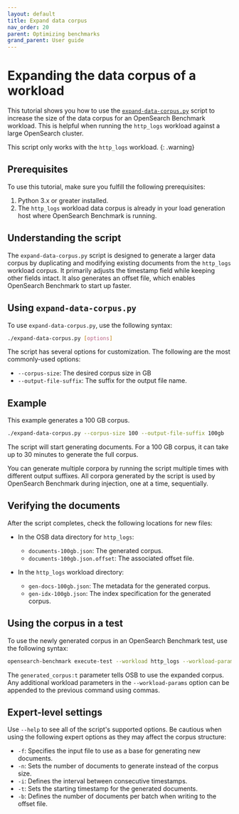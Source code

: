 ```yaml
---
layout: default
title: Expand data corpus
nav_order: 20
parent: Optimizing benchmarks
grand_parent: User guide
---
```


# Expanding the data corpus of a workload

This tutorial shows you how to use the [`expand-data-corpus.py`](https://github.com/opensearch-project/opensearch-benchmark/blob/main/scripts/expand-data-corpus.py) script to increase the size of the data corpus for an OpenSearch Benchmark workload. This is helpful when running the `http_logs` workload against a large OpenSearch cluster.

This script only works with the `http_logs` workload.
{: .warning}

## Prerequisites

To use this tutorial, make sure you fulfill the following prerequisites:

1. Python 3.x or greater installed.
2. The `http_logs` workload data corpus is already in your load generation host where OpenSearch Benchmark is running.

## Understanding the script

The `expand-data-corpus.py` script is designed to generate a larger data corpus by duplicating and modifying existing documents from the `http_logs` workload corpus. It primarily adjusts the timestamp field while keeping other fields intact. It also generates an offset file, which enables OpenSearch Benchmark to start up faster.

## Using `expand-data-corpus.py`

To use `expand-data-corpus.py`, use the following syntax:

```bash
./expand-data-corpus.py [options]
```

The script has several options for customization. The following are the most commonly-used options:

- `--corpus-size`: The desired corpus size in GB
- `--output-file-suffix`: The suffix for the output file name.

## Example

This example generates a 100 GB corpus.

```bash
./expand-data-corpus.py --corpus-size 100 --output-file-suffix 100gb
```

The script will start generating documents. For a 100 GB corpus, it can take up to 30 minutes to generate the full corpus.

You can generate multiple corpora by running the script multiple times with different output suffixes. All corpora generated by the script is used by OpenSearch Benchmark during injection, one at a time, sequentially. 

## Verifying the documents

After the script completes, check the following locations for new files:

- In the OSB data directory for `http_logs`:
   - `documents-100gb.json`: The generated corpus.
   - `documents-100gb.json.offset`: The associated offset file.

- In the `http_logs` workload directory:
   - `gen-docs-100gb.json`: The metadata for the generated corpus.
   - `gen-idx-100gb.json`: The index specification for the generated corpus.

## Using the corpus in a test

To use the newly generated corpus in an OpenSearch Benchmark test, use the following syntax:

```bash
opensearch-benchmark execute-test --workload http_logs --workload-params=generated_corpus:t [other_options]
```

The `generated_corpus:t` parameter tells OSB to use the expanded corpus. Any additional workload parameters in the `--workload-params` option can be appended to the previous command using commas.

## Expert-level settings

Use `--help` to see all of the script's supported options. Be cautious when using the following expert options as they may affect the corpus structure:

- `-f`: Specifies the input file to use as a base for generating new documents.
- `-n`: Sets the number of documents to generate instead of the corpus size.
- `-i`: Defines the interval between consecutive timestamps.
- `-t`: Sets the starting timestamp for the generated documents.
- `-b`: Defines the number of documents per batch when writing to the offset file.

